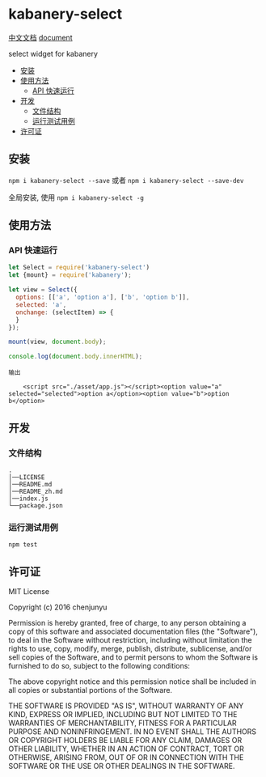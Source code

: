 # kabanery-select

[中文文档](./README_zh.md)   [document](./README.md)

select widget for kabanery
- [安装](#%E5%AE%89%E8%A3%85)
- [使用方法](#%E4%BD%BF%E7%94%A8%E6%96%B9%E6%B3%95)
  * [API 快速运行](#api-%E5%BF%AB%E9%80%9F%E8%BF%90%E8%A1%8C)
- [开发](#%E5%BC%80%E5%8F%91)
  * [文件结构](#%E6%96%87%E4%BB%B6%E7%BB%93%E6%9E%84)
  * [运行测试用例](#%E8%BF%90%E8%A1%8C%E6%B5%8B%E8%AF%95%E7%94%A8%E4%BE%8B)
- [许可证](#%E8%AE%B8%E5%8F%AF%E8%AF%81)

## 安装

`npm i kabanery-select --save` 或者 `npm i kabanery-select --save-dev`

全局安装, 使用 `npm i kabanery-select -g`



## 使用方法








### API 快速运行



```js
let Select = require('kabanery-select')
let {mount} = require('kabanery');

let view = Select({
  options: [['a', 'option a'], ['b', 'option b']],
  selected: 'a',
  onchange: (selectItem) => {
  }
});

mount(view, document.body);

console.log(document.body.innerHTML);
```

```
输出

    <script src="./asset/app.js"></script><option value="a" selected="selected">option a</option><option value="b">option b</option>

```


## 开发

### 文件结构

```
.    
│──LICENSE    
│──README.md    
│──README_zh.md    
│──index.js    
└──package.json     
```


### 运行测试用例

`npm test`

## 许可证

MIT License

Copyright (c) 2016 chenjunyu

Permission is hereby granted, free of charge, to any person obtaining a copy
of this software and associated documentation files (the "Software"), to deal
in the Software without restriction, including without limitation the rights
to use, copy, modify, merge, publish, distribute, sublicense, and/or sell
copies of the Software, and to permit persons to whom the Software is
furnished to do so, subject to the following conditions:

The above copyright notice and this permission notice shall be included in all
copies or substantial portions of the Software.

THE SOFTWARE IS PROVIDED "AS IS", WITHOUT WARRANTY OF ANY KIND, EXPRESS OR
IMPLIED, INCLUDING BUT NOT LIMITED TO THE WARRANTIES OF MERCHANTABILITY,
FITNESS FOR A PARTICULAR PURPOSE AND NONINFRINGEMENT. IN NO EVENT SHALL THE
AUTHORS OR COPYRIGHT HOLDERS BE LIABLE FOR ANY CLAIM, DAMAGES OR OTHER
LIABILITY, WHETHER IN AN ACTION OF CONTRACT, TORT OR OTHERWISE, ARISING FROM,
OUT OF OR IN CONNECTION WITH THE SOFTWARE OR THE USE OR OTHER DEALINGS IN THE
SOFTWARE.
